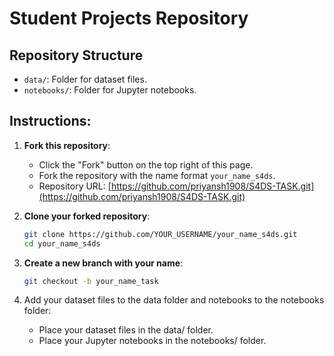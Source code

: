# Student Projects Repository

## Repository Structure
- `data/`: Folder for dataset files.
- `notebooks/`: Folder for Jupyter notebooks.

## Instructions:

1. **Fork this repository**:
   - Click the "Fork" button on the top right of this page.
   - Fork the repository with the name format `your_name_s4ds`.
   - Repository URL: [https://github.com/priyansh1908/S4DS-TASK.git](https://github.com/priyansh1908/S4DS-TASK.git)

2. **Clone your forked repository**:
   ```bash
   git clone https://github.com/YOUR_USERNAME/your_name_s4ds.git
   cd your_name_s4ds
   
3. **Create a new branch with your name**:
   ```bash
   git checkout -b your_name_task

4. Add your dataset files to the data folder and notebooks to the notebooks folder:

   - Place your dataset files in the data/ folder.
   - Place your Jupyter notebooks in the notebooks/ folder.
